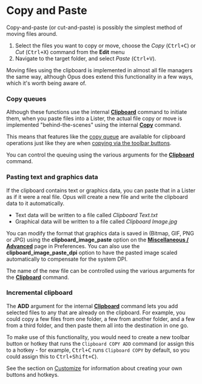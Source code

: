 # Copy and Paste

Copy-and-paste (or cut-and-paste) is possibly the simplest method of moving files around.

1.  Select the files you want to copy or move, choose the *Copy* (<kbd>Ctrl+C</kbd>) or *Cut* (<kbd>Ctrl+X</kbd>) command from the **Edit** menu
2.  Navigate to the target folder, and select *Paste* (<kbd>Ctrl+V</kbd>).

Moving files using the clipboard is implemented in almost all file managers the same way, although Opus does extend this functionality in a few ways, which it's worth being aware of.

### Copy queues

Although these functions use the internal **[Clipboard](/Manual/reference/command_reference/internal_commands/clipboard.md)** command to initiate them, when you paste files into a Lister, the actual file copy or move is implemented "behind-the-scenes" using the internal **[Copy](/Manual/reference/command_reference/internal_commands/copy.md)** command.

This means that features like the [copy queue](copy_queues/README.md) are available for clipboard operations just like they are when [copying via the toolbar buttons](copying_using_the_toolbar_buttons/README.md).

You can control the queuing using the various arguments for the **[Clipboard](/Manual/reference/command_reference/internal_commands/clipboard.md)** command.

### Pasting text and graphics data

If the clipboard contains text or graphics data, you can paste that in a Lister as if it were a real file. Opus will create a new file and write the clipboard data to it automatically.

- Text data will be written to a file called *Clipboard Text.txt*
- Graphical data will be written to a file called *Clipboard Image.jpg*

You can modify the format that graphics data is saved in (Bitmap, GIF, PNG or JPG) using the **clipboard_image_paste** option on the **[Miscellaneous / Advanced](/Manual/preferences/preferences_categories/miscellaneous/advanced_options.md)** page in Preferences. You can also use the **clipboard_image_paste_dpi** option to have the pasted image scaled automatically to compensate for the system DPI.

The name of the new file can be controlled using the various arguments for the **[Clipboard](/Manual/reference/command_reference/internal_commands/clipboard.md)** command.

### Incremental clipboard

The **ADD** argument for the internal **[Clipboard](/Manual/reference/command_reference/internal_commands/clipboard.md)** command lets you add selected files to any that are already on the clipboard. For example, you could copy a few files from one folder, a few from another folder, and a few from a third folder, and then paste them all into the destination in one go.

To make use of this functionality, you would need to create a new toolbar button or hotkey that runs the `Clipboard COPY ADD` command (or assign this to a hotkey - for example, <kbd>Ctrl+C</kbd> runs `Clipboard COPY` by default, so you could assign this to <kbd>Ctrl+Shift+C</kbd>).

See the section on [Customize](/Manual/customize/README.md) for information about creating your own buttons and hotkeys.
